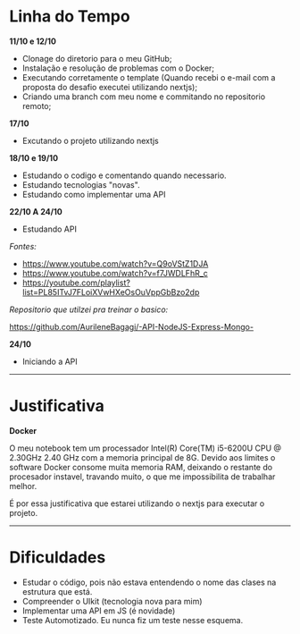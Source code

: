# Linha do Tempo

 **11/10 e 12/10**
 - Clonage do diretorio para o meu GitHub;
 - Instalação e resolução de problemas com o Docker;
 - Executando corretamente o template (Quando recebi o e-mail com a proposta do desafio executei utilizando nextjs);
 - Criando uma branch com meu nome e commitando no repositorio remoto;

**17/10**
- Excutando o projeto utilizando nextjs

**18/10 e 19/10**
- Estudando o codigo e comentando quando necessario.
- Estudando tecnologias "novas".
- Estudando como implementar uma API 

**22/10 A 24/10**
- Estudando API

*Fontes:*

* https://www.youtube.com/watch?v=Q9oVStZ1DJA
* https://www.youtube.com/watch?v=f7JWDLFhR_c
* https://youtube.com/playlist?list=PL85ITvJ7FLoiXVwHXeOsOuVppGbBzo2dp

*Repositorio que utilzei pra treinar o basico:*

https://github.com/AurileneBagagi/-API-NodeJS-Express-Mongo-

**24/10**
- Iniciando a API

---
# Justificativa
 **Docker**
 
O meu notebook tem um processador Intel(R) Core(TM) i5-6200U CPU @ 2.30GHz 2.40 GHz com a memoria principal de 8G. Devido aos limites o software Docker consome muita memoria RAM, deixando o restante do procesador instavel, travando muito, o que me impossibilita de trabalhar melhor.

É por essa justificativa que estarei utilizando o nextjs para executar o projeto.

---

# Dificuldades

- Estudar o código, pois não estava entendendo o nome das clases na estrutura que está.
- Compreender o UIkit (tecnologia nova para mim)
- Implementar uma API em JS (é novidade)
- Teste Automotizado. Eu nunca fiz um teste nesse esquema.